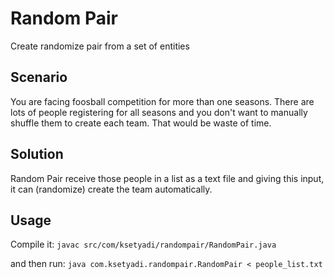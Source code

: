 Random Pair
===========
Create randomize pair from a set of entities

Scenario
--------
You are facing foosball competition for more than one seasons. There are lots of people registering for all seasons and you don't want to manually shuffle them to create each team. That would be waste of time.

Solution
--------
Random Pair receive those people in a list as a text file and giving this input, it can (randomize) create the team automatically.

Usage
-----
Compile it:
	`javac src/com/ksetyadi/randompair/RandomPair.java`
	
and then run:
	`java com.ksetyadi.randompair.RandomPair < people_list.txt`